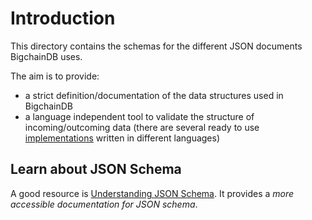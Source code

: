 # Introduction

This directory contains the schemas for the different JSON documents BigchainDB uses.

The aim is to provide:
 - a strict definition/documentation of the data structures used in BigchainDB
 - a language independent tool to validate the structure of incoming/outcoming
   data (there are several ready to use
   [implementations](http://json-schema.org/implementations.html) written in
   different languages)

## Learn about JSON Schema
A good resource is [Understanding JSON Schema](http://spacetelescope.github.io/understanding-json-schema/index.html).
It provides a *more accessible documentation for JSON schema*.

